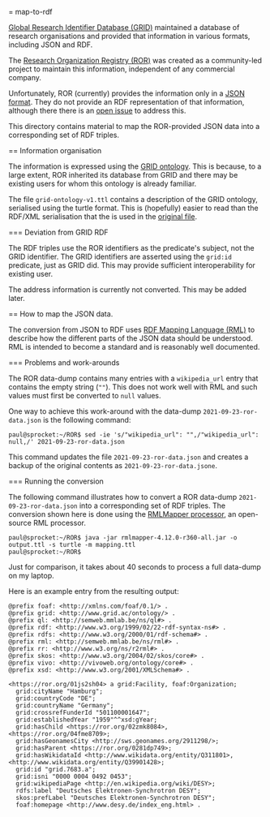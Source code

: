 = map-to-rdf

[Global Research Identifier Database (GRID)](https://www.grid.ac/)
maintained a database of research organisations and provided that
information in various formats, including JSON and RDF.

The [Research Organization Registry (ROR)](https://ror.org/) was
created as a community-led project to maintain this information,
independent of any commercial company.

Unfortunately, ROR (currently) provides the information only in a
[JSON format](https://ror.readme.io/docs/ror-data-structure).  They do
not provide an RDF representation of that information, although there
there is an [open issue](ror-community/ror-api#113) to address this.

This directory contains material to map the ROR-provided JSON data
into a corresponding set of RDF triples.

== Information organisation

The information is expressed using the [GRID
ontology](https://grid.ac/ontology/grid-ontology-v1.rdf).  This is
because, to a large extent, ROR inherited its database from GRID and
there may be existing users for whom this ontology is already
familiar.

The file `grid-ontology-v1.ttl` contains a description of the GRID
ontology, serialised using the turtle format.  This is (hopefully)
easier to read than the RDF/XML serialisation that the is used in the
[original file](https://grid.ac/ontology/grid-ontology-v1.rdf).

=== Deviation from GRID RDF

The RDF triples use the ROR identifiers as the predicate's subject,
not the GRID identifier.  The GRID identifiers are asserted using the
`grid:id` predicate, just as GRID did.  This may provide sufficient
interoperability for existing user.

The address information is currently not converted.  This may be added
later.

== How to map the JSON data.

The conversion from JSON to RDF uses [RDF Mapping Language
(RML)](https://rml.io/specs/rml/) to describe how the different parts
of the JSON data should be understood.  RML is intended to become a
standard and is reasonably well documented.

=== Problems and work-arounds

The ROR data-dump contains many entries with a `wikipedia_url` entry
that contains the empty string (`""`).  This does not work well with
RML and such values must first be converted to `null` values.

One way to achieve this work-around with the data-dump
`2021-09-23-ror-data.json` is the following command:

```console
paul@sprocket:~/ROR$ sed -ie 's/"wikipedia_url": "",/"wikipedia_url": null,/' 2021-09-23-ror-data.json
```

This command updates the file `2021-09-23-ror-data.json` and creates a
backup of the original contents as `2021-09-23-ror-data.jsone`.

=== Running the conversion

The following command illustrates how to convert a ROR data-dump
`2021-09-23-ror-data.json` into a corresponding set of RDF triples.
The conversion shown here is done using the [RMLMapper
processor](https://github.com/RMLio/rmlmapper-java), an open-source
RML processor.

```console
paul@sprocket:~/ROR$ java -jar rmlmapper-4.12.0-r360-all.jar -o output.ttl -s turtle -m mapping.ttl
paul@sprocket:~/ROR$
```

Just for comparison, it takes about 40 seconds to process a full
data-dump on my laptop.

Here is an example entry from the resulting output:

```turtle
@prefix foaf: <http://xmlns.com/foaf/0.1/> .
@prefix grid: <http://www.grid.ac/ontology/> .
@prefix ql: <http://semweb.mmlab.be/ns/ql#> .
@prefix rdf: <http://www.w3.org/1999/02/22-rdf-syntax-ns#> .
@prefix rdfs: <http://www.w3.org/2000/01/rdf-schema#> .
@prefix rml: <http://semweb.mmlab.be/ns/rml#> .
@prefix rr: <http://www.w3.org/ns/r2rml#> .
@prefix skos: <http://www.w3.org/2004/02/skos/core#> .
@prefix vivo: <http://vivoweb.org/ontology/core#> .
@prefix xsd: <http://www.w3.org/2001/XMLSchema#> .

<https://ror.org/01js2sh04> a grid:Facility, foaf:Organization;
  grid:cityName "Hamburg";
  grid:countryCode "DE";
  grid:countryName "Germany";
  grid:crossrefFunderId "501100001647";
  grid:establishedYear "1959"^^xsd:gYear;
  grid:hasChild <https://ror.org/02zmk8084>, <https://ror.org/04fme8709>;
  grid:hasGeonamesCity <http://sws.geonames.org/2911298/>;
  grid:hasParent <https://ror.org/0281dp749>;
  grid:hasWikidataId <http://www.wikidata.org/entity/Q311801>, <http://www.wikidata.org/entity/Q39901428>;
  grid:id "grid.7683.a";
  grid:isni "0000 0004 0492 0453";
  grid:wikipediaPage <http://en.wikipedia.org/wiki/DESY>;
  rdfs:label "Deutsches Elektronen-Synchrotron DESY";
  skos:prefLabel "Deutsches Elektronen-Synchrotron DESY";
  foaf:homepage <http://www.desy.de/index_eng.html> .
```
